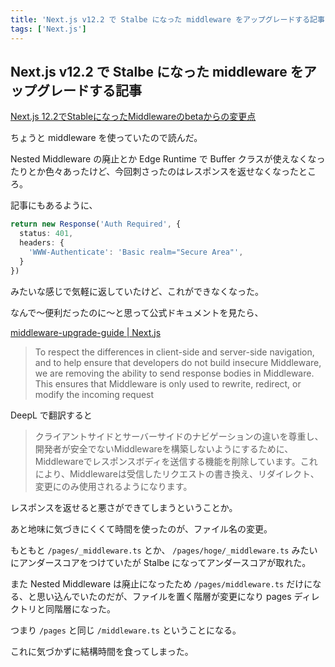 ```yaml
---
title: 'Next.js v12.2 で Stalbe になった middleware をアップグレードする記事'
tags: ['Next.js']
---
```


## Next.js v12.2 で Stalbe になった middleware をアップグレードする記事

[Next\.js 12\.2でStableになったMiddlewareのbetaからの変更点](https://zenn.dev/a_da_chi/articles/52bc6954f95191)

ちょうと middleware を使っていたので読んだ。

Nested Middleware の廃止とか Edge Runtime で Buffer クラスが使えなくなったりとか色々あったけど、今回刺さったのはレスポンスを返せなくなったところ。

記事にもあるように、

```ts
return new Response('Auth Required', {
  status: 401,
  headers: {
    'WWW-Authenticate': 'Basic realm="Secure Area"',
  }
})
```

みたいな感じで気軽に返していたけど、これができなくなった。

なんで〜便利だったのに〜と思って公式ドキュメントを見たら、

[middleware\-upgrade\-guide \| Next\.js](https://nextjs.org/docs/messages/middleware-upgrade-guide#no-response-body)

> To respect the differences in client-side and server-side navigation, and to help ensure that developers do not build insecure Middleware, we are removing the ability to send response bodies in Middleware. This ensures that Middleware is only used to rewrite, redirect, or modify the incoming request

DeepL で翻訳すると

> クライアントサイドとサーバーサイドのナビゲーションの違いを尊重し、開発者が安全でないMiddlewareを構築しないようにするために、Middlewareでレスポンスボディを送信する機能を削除しています。これにより、Middlewareは受信したリクエストの書き換え、リダイレクト、変更にのみ使用されるようになります。

レスポンスを返せると悪さができてしまうということか。

あと地味に気づきにくくて時間を使ったのが、ファイル名の変更。

もともと `/pages/_middleware.ts` とか、 `/pages/hoge/_middleware.ts` みたいにアンダースコアをつけていたが Stalbe になってアンダースコアが取れた。

また Nested Middleware は廃止になったため `/pages/middleware.ts` だけになる、と思い込んでいたのだが、ファイルを置く階層が変更になり pages ディレクトリと同階層になった。

つまり `/pages` と同じ `/middleware.ts` ということになる。

これに気づかずに結構時間を食ってしまった。
